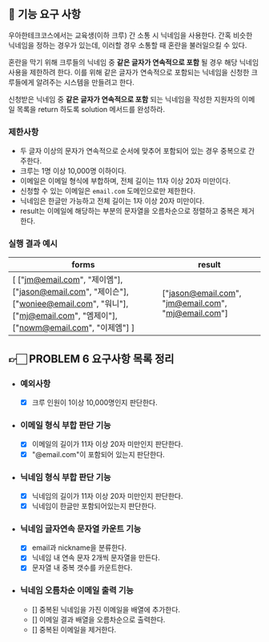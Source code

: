 ## 🚀 기능 요구 사항

우아한테크코스에서는 교육생(이하 크루) 간 소통 시 닉네임을 사용한다. 간혹 비슷한 닉네임을 정하는 경우가 있는데, 이러할 경우 소통할 때 혼란을 불러일으킬 수 있다.

혼란을 막기 위해 크루들의 닉네임 중 **같은 글자가 연속적으로 포함** 될 경우 해당 닉네임 사용을 제한하려 한다. 이를 위해 같은 글자가 연속적으로 포함되는 닉네임을 신청한 크루들에게 알려주는 시스템을 만들려고 한다.


신청받은 닉네임 중 **같은 글자가 연속적으로 포함** 되는 닉네임을 작성한 지원자의 이메일 목록을 return 하도록 solution 메서드를 완성하라.

### 제한사항

- 두 글자 이상의 문자가 연속적으로 순서에 맞추어 포함되어 있는 경우 중복으로 간주한다.
- 크루는 1명 이상 10,000명 이하이다.
- 이메일은 이메일 형식에 부합하며, 전체 길이는 11자 이상 20자 미만이다.
- 신청할 수 있는 이메일은 `email.com` 도메인으로만 제한한다.
- 닉네임은 한글만 가능하고 전체 길이는 1자 이상 20자 미만이다.
- result는 이메일에 해당하는 부분의 문자열을 오름차순으로 정렬하고 중복은 제거한다.

### 실행 결과 예시

| forms | result |
| --- | --- |
| [ ["jm@email.com", "제이엠"], ["jason@email.com", "제이슨"], ["woniee@email.com", "워니"], ["mj@email.com", "엠제이"], ["nowm@email.com", "이제엠"] ] | ["jason@email.com", "jm@email.com", "mj@email.com"] |


## 👉🏻 PROBLEM 6 요구사항 목록 정리

- ### 예외사항
  - [x] 크루 인원이 1이상 10,000명인지 판단한다.

- ### 이메일 형식 부합 판단 기능
  - [x] 이메일의 길이가 11자 이상 20자 미만인지 판단한다.
  - [x] "@email.com"이 포함되어 있는지 판단한다.

- ### 닉네임 형식 부합 판단 기능
  - [x] 닉네임의 길이가 11자 이상 20자 미만인지 판단한다.
  - [x] 닉네임이 한글만 포함되어있는지 판단한다.

- ### 닉네임 글자연속 문자열 카운트 기능
  - [x] email과 nickname을 분류한다.
  - [x] 닉네임 내 연속 문자 2개씩 문자열을 만든다.
  - [x] 문자열 내 중복 갯수를 카운트한다.

- ### 닉네임 오름차순 이메일 출력 기능
  - [] 중복된 닉네임을 가진 이메일을 배열에 추가한다.
  - [] 이메일 결과 배열을 오름차순으로 출력한다.
  - [] 중복된 이메일을 제거한다.
